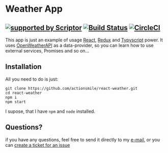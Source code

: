 # Weather App
[![supported by Scriptor](https://www.scriptor.me/badges/support.svg)](https://www.scriptor.me) [![Build Status](https://travis-ci.org/actionsmile/react-weather.svg?branch=master)](https://travis-ci.org/actionsmile/react-weather) [![CircleCI](https://circleci.com/gh/actionsmile/react-weather/tree/master.svg?style=svg)](https://circleci.com/gh/actionsmile/react-weather/tree/master)
---
This app is just an example of usage [React](https://wwww.reactjs.org), [Redux](https://redux.js.org/) and [Typyscript](https://www.typescriptlang.org) power. It uses [OpenWeatherAPI](https://www.openweathermap.org/api) as a data-provider, so you can learn how to use external services, Promises and so on…

## Installation
All you need to do is just:
```shell
git clone https://github.com/actionsmile/react-weather.git
cd react-weather
npm i
npm start
```

I supose, that I have `npm` and `node` installed.

## Questions?
if you have any questions, feel free to send it directly to my [e-mail](mailto:aloha@scriptor.me), or you can [create a ticket for an issue](https://github.com/actionsmile/react-weather/issues/new)